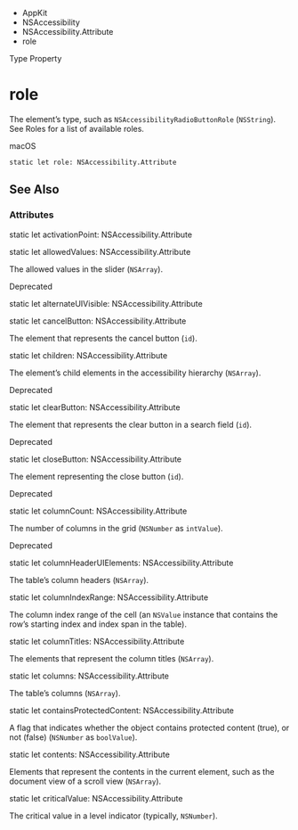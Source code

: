 

- AppKit
- NSAccessibility
- NSAccessibility.Attribute
-  role 

Type Property

# role

The element’s type, such as `NSAccessibilityRadioButtonRole` (`NSString`). See Roles for a list of available roles.

macOS

``` source
static let role: NSAccessibility.Attribute
```

## See Also

### Attributes

static let activationPoint: NSAccessibility.Attribute

static let allowedValues: NSAccessibility.Attribute

The allowed values in the slider (`NSArray`).

Deprecated

static let alternateUIVisible: NSAccessibility.Attribute

static let cancelButton: NSAccessibility.Attribute

The element that represents the cancel button (`id`).

static let children: NSAccessibility.Attribute

The element’s child elements in the accessibility hierarchy (`NSArray`).

Deprecated

static let clearButton: NSAccessibility.Attribute

The element that represents the clear button in a search field (`id`).

Deprecated

static let closeButton: NSAccessibility.Attribute

The element representing the close button (`id`).

Deprecated

static let columnCount: NSAccessibility.Attribute

The number of columns in the grid (`NSNumber` as `intValue`).

Deprecated

static let columnHeaderUIElements: NSAccessibility.Attribute

The table’s column headers (`NSArray`).

static let columnIndexRange: NSAccessibility.Attribute

The column index range of the cell (an `NSValue` instance that contains the row’s starting index and index span in the table).

static let columnTitles: NSAccessibility.Attribute

The elements that represent the column titles (`NSArray`).

static let columns: NSAccessibility.Attribute

The table’s columns (`NSArray`).

static let containsProtectedContent: NSAccessibility.Attribute

A flag that indicates whether the object contains protected content (true), or not (false) (`NSNumber` as `boolValue`).

static let contents: NSAccessibility.Attribute

Elements that represent the contents in the current element, such as the document view of a scroll view (`NSArray`).

static let criticalValue: NSAccessibility.Attribute

The critical value in a level indicator (typically, `NSNumber`).

